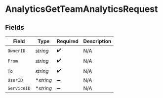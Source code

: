 # AnalyticsGetTeamAnalyticsRequest


## Fields

| Field              | Type               | Required           | Description        |
| ------------------ | ------------------ | ------------------ | ------------------ |
| `OwnerID`          | *string*           | :heavy_check_mark: | N/A                |
| `From`             | *string*           | :heavy_check_mark: | N/A                |
| `To`               | *string*           | :heavy_check_mark: | N/A                |
| `UserID`           | **string*          | :heavy_minus_sign: | N/A                |
| `ServiceID`        | **string*          | :heavy_minus_sign: | N/A                |
